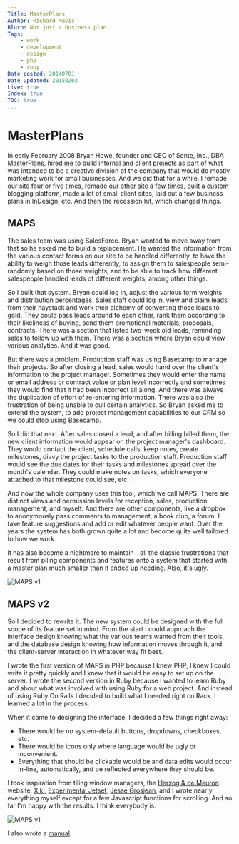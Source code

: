 ```yaml
---
Title: MasterPlans
Author: Richard Mavis
Blurb: Not just a business plan.
Tags:
    - work
    - development
    - design
    - php
    - ruby
Date posted: 20140701
Date updated: 20150203
Live: true
Index: true
TOC: true
...
```




# MasterPlans

In early February 2008 Bryan Howe, founder and CEO of Sente, Inc., DBA [MasterPlans][mp], hired me to build internal and client projects as part of what was intended to be a creative division of the company that would do mostly marketing work for small businesses. And we did that for a while. I remade our site four or five times, remade [our other site][bp] a few times, built a custom blogging platform, made a lot of small client sites, laid out a few business plans in InDesign, etc. And then the recession hit, which changed things.


## MAPS 

The sales team was using SalesForce. Bryan wanted to move away from that so he asked me to build a replacement. He wanted the information from the various contact forms on our site to be handled differently, to have the ability to weigh those leads differently, to assign them to salespeople semi-randomly based on those weights, and to be able to track how different salespeople handled leads of different weights, among other things.

So I built that system. Bryan could log in, adjust the various form weights and distribution percentages. Sales staff could log in, view and claim leads from their haystack and work their alchemy of converting those leads to gold. They could pass leads around to each other, rank them according to their likeliness of buying, send them promotional materials, proposals, contracts. There was a section that listed two-week old leads, reminding sales to follow up with them. There was a section where Bryan could view various analytics. And it was good.

But there was a problem. Production staff was using Basecamp to manage their projects. So after closing a lead, sales would hand over the client's information to the project manager. Sometimes they would enter the name or email address or contract value or plan level incorrectly and sometimes they would find that it had been incorrect all along. And there was always the duplication of effort of re-entering information. There was also the frustration of being unable to cull certain analytics. So Bryan asked me to extend the system, to add project management capabilities to our CRM so we could stop using Basecamp.

So I did that next. After sales closed a lead, and after billing billed them, the new client information would appear on the project manager's dashboard. They would contact the client, schedule calls, keep notes, create milestones, divvy the project tasks to the production staff. Production staff would see the due dates for their tasks and milestones spread over the month's calendar. They could make notes on tasks, which everyone attached to that milestone could see, etc.

And now the whole company uses this tool, which we call MAPS. There are distinct views and permission levels for reception, sales, production, management, and myself. And there are other components, like a dropbox to anonymously pass comments to management, a book club, a forum. I take feature suggestions and add or edit whatever people want. Over the years the system has both grown quite a lot and become quite well tailored to how we work.

It has also become a nightmare to maintain&mdash;all the classic frustrations that result from piling components and features onto a system that started with a master plan much smaller than it ended up needing. Also, it's ugly.

<div class="img-block"><img class="blockimg" src="/images/masterplans/MAPS-old.png" alt="MAPS v1" /></div>


## MAPS v2

So I decided to rewrite it. The new system could be designed with the full scope of its feature set in mind. From the start I could approach the interface design knowing what the various teams wanted from their tools, and the database design knowing how information moves through it, and the client-server interaction in whatever way fit best.

I wrote the first version of MAPS in PHP because I knew PHP, I knew I could write it pretty quickly and I knew that it would be easy to set up on the server. I wrote the second version in Ruby because I wanted to learn Ruby and about what was involved with using Ruby for a web project. And instead of using Ruby On Rails I decided to build what I needed right on Rack. I learned a lot in the process.

When it came to designing the interface, I decided a few things right away:

- There would be no system-default buttons, dropdowns, checkboxes, etc.
- There would be icons only where language would be ugly or inconvenient.
- Everything that should be clickable would be and data edits would occur in-line, automatically, and be reflected everywhere they should be.

I took inspiration from tiling window managers, the [Herzog & de Meuron][hdm] website, [Xiki][xiki], [Experimental Jetset][exj], [Jesse Grosjean][hb], and I wrote nearly everything myself except for a few Javascript functions for scrolling. And so far I'm happy with the results. I think everybody is.

<div class="img-block"><img class="blockimg" src="/images/masterplans/MAPS-new.png" alt="MAPS v1" /></div>

I also wrote a [manual][howto].




[mp]: http://www.masterplans.com/
[bp]: http://www.businessplan.com/
[hdm]: http://www.herzogdemeuron.com/
[xiki]: http://xiki.org/
[exj]: http://www.experimentaljetset.nl/
[hb]: http://www.hogbaysoftware.com/
[howto]: http://maps.masterplans.com/how-to
